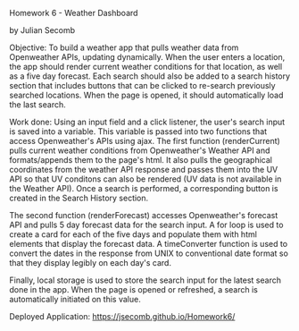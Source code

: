 Homework 6 - Weather Dashboard

by Julian Secomb

Objective: To build a weather app that pulls weather data from Openweather APIs, updating dynamically. When the user enters a location, the app should render current weather conditions for that location, as well as a five day forecast. Each search should also be added to a search history section that includes buttons that can be clicked to re-search previously searched locations. When the page is opened, it should automatically load the last search.

Work done: Using an input field and a click listener, the user's search input is saved into a variable. This variable is passed into two functions that access Openweather's APIs using ajax. The first function (renderCurrent) pulls current weather conditions from Openweather's Weather API and formats/appends them to the page's html. It also pulls the geographical coordinates from the weather API response and passes them into the UV API so that UV conditons can also be rendered (UV data is not available in the Weather API). Once a search is performed, a corresponding button is created in the Search History section.

The second function (renderForecast) accesses Openweather's forecast API and pulls 5 day forecast data for the search input. A for loop is used to create a card for each of the five days and populate them with html elements that display the forecast data. A timeConverter function is used to convert the dates in the response from UNIX to conventional date format so that they display legibly on each day's card.

Finally, local storage is used to store the search input for the latest search done in the app. When the page is opened or refreshed, a search is automatically initiated on this value.

Deployed Application: https://jsecomb.github.io/Homework6/


